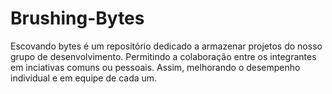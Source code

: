# Brushing-Bytes

Escovando bytes é um repositório dedicado a armazenar projetos do nosso grupo de desenvolvimento. Permitindo a colaboração entre os integrantes em inciativas comuns ou pessoais. Assim, melhorando o desempenho individual e em equipe de cada um. 